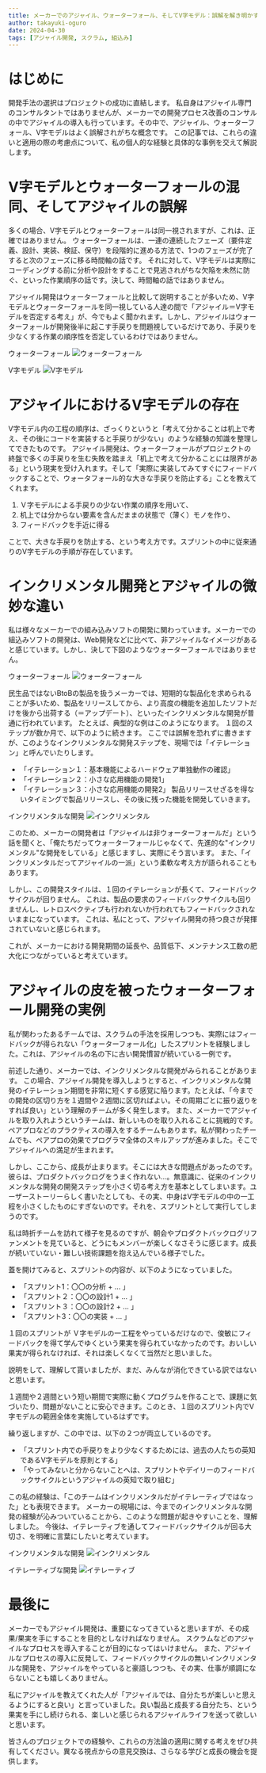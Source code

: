 ```yaml
---
title: メーカーでのアジャイル、ウォーターフォール、そしてV字モデル：誤解を解き明かす
author: takayuki-oguro
date: 2024-04-30
tags: [アジャイル開発, スクラム, 組込み]
---
```


# はじめに

開発手法の選択はプロジェクトの成功に直結します。
私自身はアジャイル専門のコンサルタントではありませんが、メーカーでの開発プロセス改善のコンサルの中でアジャイルの導入も行っています。その中で、アジャイル、ウォーターフォール、V字モデルはよく誤解されがちな概念です。
この記事では、これらの違いと適用の際の考慮点について、私の個人的な経験と具体的な事例を交えて解説します。

# V字モデルとウォーターフォールの混同、そしてアジャイルの誤解

多くの場合、V字モデルとウォーターフォールは同一視されますが、これは、正確ではありません。
ウォーターフォールは、一連の連続したフェーズ（要件定義、設計、実装、検証、保守）を段階的に進める方法で、1つのフェーズが完了すると次のフェーズに移る時間軸の話です。
それに対して、V字モデルは実際にコーディングする前に分析や設計をすることで見逃されがちな欠陥を未然に防ぐ、といった作業順序の話です。決して、時間軸の話ではありません。

アジャイル開発はウォーターフォールと比較して説明することが多いため、V字モデルとウォーターフォールを同一視している人達の間で「アジャイル＝V字モデルを否定する考え」が、今でもよく聞かれます。しかし、アジャイルはウォーターフォールが開発後半に起こす手戻りを問題視しているだけであり、手戻りを少なくする作業の順序性を否定しているわけではありません。

ウォーターフォール
![ウォーターフォール](/img/blogs/2024/0430_no-feedback-agile/no-feedback-agile_01.png)  

V字モデル
![V字モデル](/img/blogs/2024/0430_no-feedback-agile/no-feedback-agile_02.png)  


# アジャイルにおけるV字モデルの存在

V字モデル内の工程の順序は、ざっくりというと「考えて分かることは机上で考え、その後にコードを実装すると手戻りが少ない」のような経験の知識を整理してできたものです。
アジャイル開発は、ウォーターフォールがプロジェクトの終盤で多くの手戻りを生む失敗を踏まえ「机上で考えて分かることには限界がある」という現実を受け入れます。そして「実際に実装してみてすぐにフィードバックすることで、ウォータフォール的な大きな手戻りを防止する」ことを教えてくれます。

1. Ｖ字モデルによる手戻りの少ない作業の順序を用いて、
2. 机上では分からない要素を含んだままの状態で（薄く）モノを作り、
3. フィードバックを手近に得る

ことで、大きな手戻りを防止する、という考え方です。スプリントの中に従来通りのV字モデルの手順が存在しています。

# インクリメンタル開発とアジャイルの微妙な違い

私は様々なメーカーでの組み込みソフトの開発に関わっています。メーカーでの組込みソフトの開発は、Web開発などに比べて、非アジャイルなイメージがあると感じています。しかし、決して下図のようなウォーターフォールではありません。

ウォーターフォール
![ウォーターフォール](/img/blogs/2024/0430_no-feedback-agile/no-feedback-agile_01.png)  

民生品ではないBtoBの製品を扱うメーカーでは、短期的な製品化を求められることが多いため、製品をリリースしてから、より高度の機能を追加したソフトだけを後から出荷する（＝アップデート）、といったインクリメンタルな開発が普通に行われています。
たとえば、典型的な例はこのようになります。
１回のステップが数か月で、以下のように続きます。
ここでは誤解を恐れずに書きますが、このようなインクリメンタルな開発ステップを、現場では「イテレーション」と呼んでいたりします。
- 「イテレーション１：基本機能によるハードウェア単独動作の確認」
- 「イテレーション２：小さな応用機能の開発1」
- 「イテレーション３：小さな応用機能の開発2」
製品リリースせざるを得ないタイミングで製品リリースし、その後に残った機能を開発していきます。

インクリメンタルな開発
![インクリメンタル](/img/blogs/2024/0430_no-feedback-agile/no-feedback-agile_03.png) 

このため、メーカーの開発者は「アジャイルは非ウォーターフォールだ」という話を聞くと、「俺たちだってウォーターフォールじゃなくて、先進的な"インクリメンタル"な開発をしている」と感じますし、実際にそう言います。
また、「インクリメンタルだってアジャイルの一派」という柔軟な考え方が語られることもあります。

しかし、この開発スタイルは、１回のイテレーションが長くて、フィードバックサイクルが回りません。
これは、製品の要求のフィードバックサイクルも回りませんし、レトロスペクティブも行われないか行われてもフィードバックされないままになっています。
これは、私にとって、アジャイル開発の持つ良さが発揮されていないと感じられます。

これが、メーカーにおける開発期間の延長や、品質低下、メンテナンス工数の肥大化につながっていると考えています。

# アジャイルの皮を被ったウォーターフォール開発の実例

私が関わったあるチームでは、スクラムの手法を採用しつつも、実際にはフィードバックが得られない「ウォーターフォール化」したスプリントを経験しました。これは、アジャイルの名の下に古い開発慣習が続いている一例です。

前述した通り、メーカーでは、インクリメンタルな開発がみられることがあります。
この場合、アジャイル開発を導入しようとすると、インクリメンタルな開発のイテレーション期間を非常に短くする感覚に陥ります。たとえば、「今までの開発の区切り方を１週間や２週間に区切ればよい。その周期ごとに振り返りをすれば良い」という理解のチームが多く発生します。
また、メーカーでアジャイルを取り入れようというチームは、新しいものを取り入れることに挑戦的です。ペアプロなどのプラクティスの導入をするチームもあります。私が関わったチームでも、ペアプロの効果でプログラマ全体のスキルアップが進みました。そこでアジャイルへの満足が生まれます。

しかし、ここから、成長が止まります。そこには大きな問題点があったのです。
彼らは、プロダクトバックログをうまく作れない...。無意識に、従来のインクリメンタルな開発の開発ステップを小さく切る考え方を基本としてしまいます。ユーザーストーリーらしく書いたとしても、その実、中身はV字モデルの中の一工程を小さくしたものにすぎないのです。それを、スプリントとして実行してしまうのです。

私は時折チームを訪れて様子を見るのですが、朝会やプロダクトバックログリファンメントを見ていると、どうにもメンバーが楽しくなさそうに感じます。成長が続いていない・難しい技術課題を抱え込んでいる様子でした。

蓋を開けてみると、スプリントの内容が、以下のようになっていました。
- 「スプリント1：〇〇の分析 + ... 」
- 「スプリント２：〇〇の設計1 + ... 」
- 「スプリント３：〇〇の設計2 + ... 」
- 「スプリント3：〇〇の実装 + ... 」

１回のスプリントが Ｖ字モデルの一工程をやっているだけなので、俊敏にフィードバックを得て学んでゆくという果実を得られていなかったのです。おいしい果実が得られなければ、それは楽しくなくて当然だと思いました。

説明をして、理解して貰いましたが、まだ、みんなが消化できている訳ではないと思います。

１週間や２週間という短い期間で実際に動くプログラムを作ることで、課題に気づいたり、問題がないことに安心できます。このとき、１回のスプリント内でV字モデルの範囲全体を実施しているはずです。

繰り返しますが、この中では、以下の２つが両立しているのです。
- 「スプリント内での手戻りをより少なくするためには、過去の人たちの英知であるV字モデルを原則とする」
- 「やってみないと分からないことへは、スプリントやデイリーのフィードバックサイクルというアジャイルの英知で取り組む」

この私の経験は、「このチームはインクリメンタルだがイテレーティブではなった」とも表現できます。
メーカーの現場には、今までのインクリメンタルな開発の経験が沁みついていることから、このような問題が起きやすいことを、理解しました。
今後は、イテレーティブを通してフィードバックサイクルが回る大切さ、を明確に言葉にしたいと考えています。

インクリメンタルな開発
![インクリメンタル](/img/blogs/2024/0430_no-feedback-agile/no-feedback-agile_03.png) 

イテレーティブな開発
![イテレーティブ](/img/blogs/2024/0430_no-feedback-agile/no-feedback-agile_04.png) 

# 最後に

メーカーでもアジャイル開発は、重要になってきていると思いますが、その成果/果実を手にすることを目的としなければなりません。
スクラムなどのアジャイルなプロセスを導入することが目的になってはいけません。
また、アジャイルなプロセスの導入に反発して、フィードバックサイクルの無いインクリメンタルな開発を、アジャイルをやっていると豪語しつつも、その実、仕事が順調にならないことも嬉しくありません。

私にアジャイルを教えてくれた人が「アジャイルでは、自分たちが楽しいと思えるようにすると良い」と言っていました。良い製品と成長する自分たち、という果実を手にし続けられる、楽しいと感じられるアジャイルライフを送って欲しいと思います。

皆さんのプロジェクトでの経験や、これらの方法論の適用に関する考えをぜひ共有してください。異なる視点からの意見交換は、さらなる学びと成長の機会を提供します。


